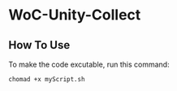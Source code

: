 # WoC-Unity-Collect

## How To Use
To make the code excutable, run this command:

```bash
chomad +x myScript.sh